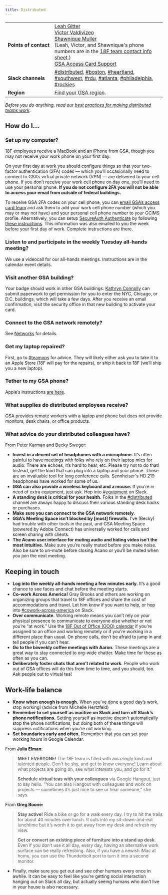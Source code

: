 ```yaml
---
title: Distributed
---
```

<div class="table-wrapper">
  <table class="table-office-metadata">
    <tbody>
      <tr>
        <td class="col-key"><strong>Points&nbsp;of&nbsp;contact</strong></td>
        <td class="col-value">
          <a href="https://18f.slack.com/messages/@leahgitter">Leah Gitter</a><br />
          <a href="https://18f.slack.com/messages/@vv">Victor Valdivizeo</a><br />
          <a href="https://18f.slack.com/messages/@shawnique">Shawnique Muller</a><br />
          (Leah, Victor, and Shawnique's phone numbers are in the <a href="https://docs.google.com/spreadsheets/d/1QqqS_-V44MHyVqRIyHj6Eojg1Oz5EC3fS3j1e3mDrkg/edit#gid=3">18F team contact info sheet</a>.)<br />
          <a href="mailto:accesscard@gsa.gov">GSA Access Card Support</a>
        </td>
      </tr>
      <tr>
        <td class="col-key">
          <strong>Slack&nbsp;channels</strong>
        </td>
        <td class="col-value">
          <a href="https://18f.slack.com/messages/distributed/">#distributed</a>,
          <a href="https://18f.slack.com/messages/boston/">#boston</a>,
          <a href="https://18f.slack.com/messages/heartland/">#heartland</a>,
          <a href="https://18f.slack.com/messages/southwest/">#southwest</a>,
          <a href="https://18f.slack.com/messages/rdu/">#rdu</a>,
          <a href="https://18f.slack.com/messages/atlanta/">#atlanta</a>,
          <a href="https://18f.slack.com/messages/philadelphia/">#philadelphia</a>,
          <a href="https://18f.slack.com/messages/rockies">#rockies</a>
        </td>
      </tr>
      <tr>
        <td class="col-key"><strong>Region</strong></td>
        <td class="col-value"><a href="http://www.gsa.gov/portal/category/22227">Find your GSA region</a>.</td>
      </tr>
    </tbody>
  </table>
</div>


_Before you do anything, read our [best practices for making distributed teams work](https://18f.gsa.gov/2015/10/15/best-practices-for-distributed-teams/)._


## <a id="how-do-i">How do I&hellip;</a>

### <a id="set-up-my-computer">Set up my computer?</a>

18F employees receive a MacBook and an iPhone from GSA, though you may not receive your work phone on your first day.

On your first day at work you should configure things so that your two-factor authentication (2FA) codes &mdash; which you&rsquo;ll occasionally need to connect to GSA&rsquo;s virtual private network (VPN) &mdash; are delivered to your cell phone. If you don&rsquo;t receive your work cell phone on day one, you&rsquo;ll need to use your personal phone. **If you do not configure 2FA you will not be able to access your email from outside of federal buildings.**

To receive GSA 2FA codes on your cell phone, you can [email GSA&rsquo;s access card team](mailto:accesscard@gsa.gov) and ask them to add your work cell phone number (which you may or may not have) and your personal cell phone number to your GCIMS profile. Alternatively, you can setup [SecureAuth Authenticate](https://itunes.apple.com/us/app/secureauth-otp/id615536686?mt=8) by following [these instructions](/pdfs/setting_up_otp_for_remote_access.pdf). This information was also emailed to you the week before your first day of work. Complete instructions are there.


### <a id="listen-to-all-hands">Listen to and participate in the weekly Tuesday all-hands meeting?</a>

We use a videocall for our all-hands meetings. Instructions are in the calendar event details.


### <a id="visit-another-gsa-building">Visit another GSA building?</a>

Your badge should work in other GSA buildings. <a href="https://18f.slack.com/messages/@kathryn/">Kathryn Connolly</a> can submit paperwork to get permission for you to enter the NYC, Chicago, or D.C. buildings, which will take a few days. After you receive an email confirmation, visit the security office in that new building to activate your card.


### <a id="connect-to-gsa">Connect to the GSA network remotely?</a>

See [Networks](/networks) for details.

### <a id="get-my-laptop-repaired">Get my laptop repaired?</a>

First, go to [#teamops](https://18f.slack.com/messages/teamops/) for advice. They will likely either ask you to take it to an Apple Store (18F will pay for the repairs), or ship it back to 18F (we&rsquo;ll ship you a new laptop).

### <a id="tether">Tether to my GSA phone?</a>

Apple&rsquo;s instructions [are here](https://support.apple.com/en-us/HT204023).

### <a id="supplies">What supplies do distributed employees receive?</a>

GSA provides remote workers with a laptop and phone but does not provide monitors, desk chairs, or office products.


### <a id="advice">What advice do your distributed colleagues have?</a>

From Peter Karman and Becky Sweger:

- **Invest in a decent set of headphones with a microphone.** It&rsquo;s often painful to have meetings with folks who rely on their laptop mics for audio: There are echoes, it&rsquo;s hard to hear, etc. Please try not to do that! Instead, get the kind that can plug into a laptop and your phone. These are an invaluable tool for long conference calls. Sennheiser's HD 219 headphones have worked for some of us.
- **GSA can also provide a wireless keyboard and a mouse.** If you&rsquo;re in need of extra equipment, just ask. Hop into [#equipment](https://18f.slack.com/messages/equipment/) on Slack.
- **A standing desk is critical for your health.** Folks in the [#distributed](https://18f.slack.com/messages/distributed/) channel are always happy to discuss their various standing desk hacks or purchases.
- **Make sure you can connect to the GSA network remotely.**
- **GSA&rsquo;s Meeting Space isn&rsquo;t blocked by [most] firewalls.** I&rsquo;ve (Becky) had trouble with other tools in the past, and GSA Meeting Space (powered by Adobe Connect) has universally worked for calls and screen sharing with clients.
- **The Acano user interface for muting audio and hiding video isn&rsquo;t the most intuitive.** Make sure you&rsquo;re really muted before you make noise. Also be sure to un-mute before closing Acano or you&rsquo;ll be muted when you join the next meeting.

## Keeping in touch

- **Log into the weekly all-hands meeting a few minutes early.** It&rsquo;s a good chance to see faces and chat before the meeting starts.
- **Co-work Across America!** Gray Brooks and others are working on organizing groups that travel to 18F offices and share the cost of accommodations and travel. Let him know if you want to help, or hop into [#cowork-across-america](https://18f.slack.com/messages/cowork-across-america/) on Slack.
- **Over communicate.** Working remote means you can&rsquo;t rely on your physical presence to communicate to everyone else whether or not you&rsquo;re &ldquo;at work.&rdquo; Use the [18F Out of Office (OOO) calendar](https://www.google.com/calendar/embed?src=gsa.gov_bth7useo0eeiicjgos2di6ph8k%40group.calendar.google.com&ctz=America/New_York) if you&rsquo;re assigned to an office and working remotely or if you&rsquo;re working in a different place than usual. On phone calls, don&rsquo;t be afraid to jump in and tell people if you can&rsquo;t hear.
- **Go to the biweekly coffee meetings with Aaron.**  These meetings are a great way to stay connected to org-wide chatter. Make time for these as often as you can.
- **Deliberately foster chats that aren&rsquo;t related to work.** People who work out of GSA offices will do this from time to time, and you should, too. Ask people out to virtual tea!

## Work-life balance

- **Know when enough is enough.** When you&rsquo;ve done a good day&rsquo;s work, stop working! (advice from Michelle Hertzfeld)
- **Remember to set yourself as inactive on Slack and turn off Slack&rsquo;s phone notifications.** Setting yourself as inactive doesn't automatically stop the phone notifications, but doing both of these things will suppress notifications when you&rsquo;re not working.
- **Set boundaries early and often.** Remember that you can set your working hours in Google Calendar.

From **Julia Elman**:

> **MEET EVERYONE!** The 18F team is filled with amazingly kind and talented people. Don't be shy, and get to know everyone! Learn about what projects are going on, see what interests you, and go for it."
>
>**Schedule virtual teas with your colleagues** via Google Hangout, just to say hello. "You can also Hangout with colleagues and work on projects — sometimes it&rsquo;s just nice to see or hear someone," she says.

From **Greg Boone:**

> **Stay active!** Ride a bike or go for a walk every day. I try to hit the trails for about 40 minutes over lunch. It cuts into my sit-down-and-eat lunchtime but it&rsquo;s worth it to get away from my desk and refresh my view.
>
> **Get or convert an existing piece of furniture into a stand up desk.** Even if you don&rsquo;t use it all day, every day, having an alternative work surface can be really refreshing. Also, if you have a newish iMac at home, you can use the Thunderbolt port to turn it into a second monitor.

- Finally, make sure you get out and see other humans every once in awhile. It can be easy to feel like you&rsquo;re getting social interaction hanging out on Slack all day, but actually seeing humans who don&rsquo;t live in your house is also necessary.
